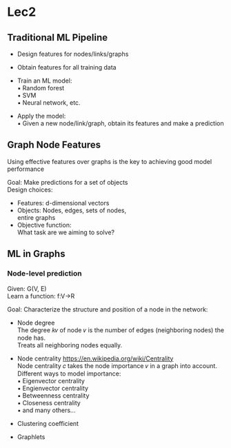 # Lec2
## Traditional ML Pipeline
* Design features for nodes/links/graphs 

* Obtain features for all training data

* Train an ML model:   
▪ Random forest  
▪ SVM  
▪ Neural network, etc.  

* Apply the model:  
▪ Given a new node/link/graph, obtain its features and make a prediction   

## Graph Node Features
Using effective features over graphs is the key to achieving good model performance  

Goal: Make predictions for a set of objects  
Design choices:  
* Features: d-dimensional vectors  
* Objects: Nodes, edges, sets of nodes,  
entire graphs  
* Objective function:  
What task are we aiming to solve?  

## ML in Graphs
### Node-level prediction   
Given: G(V, E)  
Learn a function: f:V->R

Goal: Characterize the structure and position of a node in the network:  
* Node degree   
The degree 𝑘𝑣 of node 𝑣 is the number of edges (neighboring nodes) the node has.  
Treats all neighboring nodes equally. 

* Node centrality  https://en.wikipedia.org/wiki/Centrality   
Node centrality 𝑐 takes the node importance 𝑣 in a graph into account.    
Different ways to model importance:  
▪ Eigenvector centrality   
▪ Engienvector centrality    
▪ Betweenness centrality   
▪ Closeness centrality      
▪ and many others... 

* Clustering coefficient  

* Graphlets  
 

   
